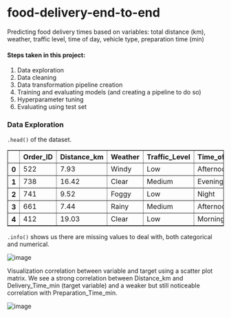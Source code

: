 # food-delivery-end-to-end
Predicting food delivery times based on variables: total distance (km), weather, traffic level, time of day, vehicle type, preparation time (min)

#### Steps taken in this project: 
1. Data exploration
2. Data cleaning
3. Data transformation pipeline creation
4. Training and evaluating models (and creating a pipeline to do so)
5. Hyperparameter tuning
6. Evaluating using test set

### Data Exploration

`.head()` of the dataset. 

<div>
<table border="1" class="dataframe">
  <thead>
    <tr style="text-align: right;">
      <th></th>
      <th>Order_ID</th>
      <th>Distance_km</th>
      <th>Weather</th>
      <th>Traffic_Level</th>
      <th>Time_of_Day</th>
      <th>Vehicle_Type</th>
      <th>Preparation_Time_min</th>
      <th>Courier_Experience_yrs</th>
      <th>Delivery_Time_min</th>
    </tr>
  </thead>
  <tbody>
    <tr>
      <th>0</th>
      <td>522</td>
      <td>7.93</td>
      <td>Windy</td>
      <td>Low</td>
      <td>Afternoon</td>
      <td>Scooter</td>
      <td>12</td>
      <td>1.0</td>
      <td>43</td>
    </tr>
    <tr>
      <th>1</th>
      <td>738</td>
      <td>16.42</td>
      <td>Clear</td>
      <td>Medium</td>
      <td>Evening</td>
      <td>Bike</td>
      <td>20</td>
      <td>2.0</td>
      <td>84</td>
    </tr>
    <tr>
      <th>2</th>
      <td>741</td>
      <td>9.52</td>
      <td>Foggy</td>
      <td>Low</td>
      <td>Night</td>
      <td>Scooter</td>
      <td>28</td>
      <td>1.0</td>
      <td>59</td>
    </tr>
    <tr>
      <th>3</th>
      <td>661</td>
      <td>7.44</td>
      <td>Rainy</td>
      <td>Medium</td>
      <td>Afternoon</td>
      <td>Scooter</td>
      <td>5</td>
      <td>1.0</td>
      <td>37</td>
    </tr>
    <tr>
      <th>4</th>
      <td>412</td>
      <td>19.03</td>
      <td>Clear</td>
      <td>Low</td>
      <td>Morning</td>
      <td>Bike</td>
      <td>16</td>
      <td>5.0</td>
      <td>68</td>
    </tr>
  </tbody>
</table>
</div>

`.info()` shows us there are missing values to deal with, both categorical and numerical. 

![image](https://github.com/user-attachments/assets/517d9f24-770f-4413-bed3-e7daca85f7a2)

Visualization correlation between variable and target using a scatter plot matrix. We see a strong correlation between Distance_km and Delivery_Time_min (target variable) and a weaker but still noticeable correlation with Preparation_Time_min.

![image](https://github.com/user-attachments/assets/c0b2179d-a085-4ffd-bffb-e96442e3b612)







